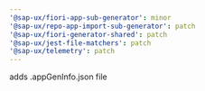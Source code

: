 ```yaml
---
'@sap-ux/fiori-app-sub-generator': minor
'@sap-ux/repo-app-import-sub-generator': patch
'@sap-ux/fiori-generator-shared': patch
'@sap-ux/jest-file-matchers': patch
'@sap-ux/telemetry': patch
---
```


adds .appGenInfo.json file
